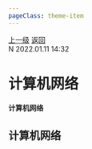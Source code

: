 ```yaml
---
pageClass: theme-item
---
```

<div class="extend-header">
    <div class="info">
        <div class="record">
            <a class="back" href="./">上一级</a>
            <a class="back" href="./">返回</a>
        </div>        
        <div class="mini">
            <span>N 2022.01.11 14:32</span>
        </div>
    </div>
    <div class="content"></div>
</div>
<div class="content-header">
<h1>计算机网络</h1><strong>计算机网络</strong>
</div>
<div class="static-content">


## 计算机网络

<div class="anchor" name="1123403874911" id="1123403874911"></div>


<div class="anchor" name="1123403874915" id="1123403874915"></div>


<div class="anchor" name="1123403874919" id="1123403874919"></div>


</div>